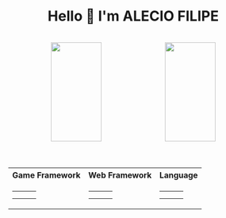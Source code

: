 <div align="center">
    <h1>Hello 👋 I'm ALECIO FILIPE</h1>
    <br>
    <div>    
        <img height="200px !important" width="45% !important" src="https://github-readme-stats.vercel.app/api?username=alec1o&theme=vue-dark&show_icons=true&show_owner=true&count_private=true&include_all_commits=true&hide_border=true">
        <img height="200px !important" width="45% !important" src="https://github-readme-stats.vercel.app/api/top-langs/?username=alec1o&layout=compact&theme=vue-dark&hide_border=true"">
    </div>
    <br><br>
<div>
    <div align="center">
        <table>
            <tr>
                <th>Game Framework</th>
                <th>Web Framework</th>
                <th>Language</th>
            </tr>
            <tr>
                <td align="center">
                  <table>
                      <tr>
                          <th></th>
                          <th></th>
                          <th></th>
                      </tr>
                      <tr>
                           <td></td>
                           <td></td>
                           <td></td>
                       </tr>
                   </table>
               </td>
                <td align="center">
                       <table>
                      <tr>
                          <th></th>
                          <th></th>
                          <th></th>
                      </tr>
                      <tr>
                           <td></td>
                           <td></td>
                           <td></td>
                       </tr>
                   </table>
                       </td>
                <td align="center">
                       <table>
                      <tr>
                          <th></th>
                          <th></th>
                          <th></th>
                      </tr>
                      <tr>
                           <td></td>
                           <td></td>
                           <td></td>
                       </tr>
                   </table>
                       </td>
            </tr>
        </table>
    </div>
</div>
